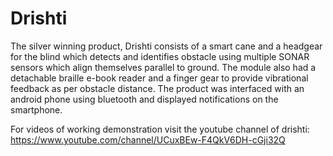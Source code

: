 # Drishti
The silver winning product, Drishti consists of a smart cane and a headgear for the blind which detects and identifies obstacle using multiple SONAR sensors which align themselves parallel to ground. The module also had a detachable braille e-book reader and a finger gear to provide vibrational feedback as per obstacle distance. The product was interfaced with an android phone using bluetooth and displayed notifications on the smartphone.

For videos of working demonstration visit the youtube channel of drishti:
https://www.youtube.com/channel/UCuxBEw-F4QkV6DH-cGji32Q
